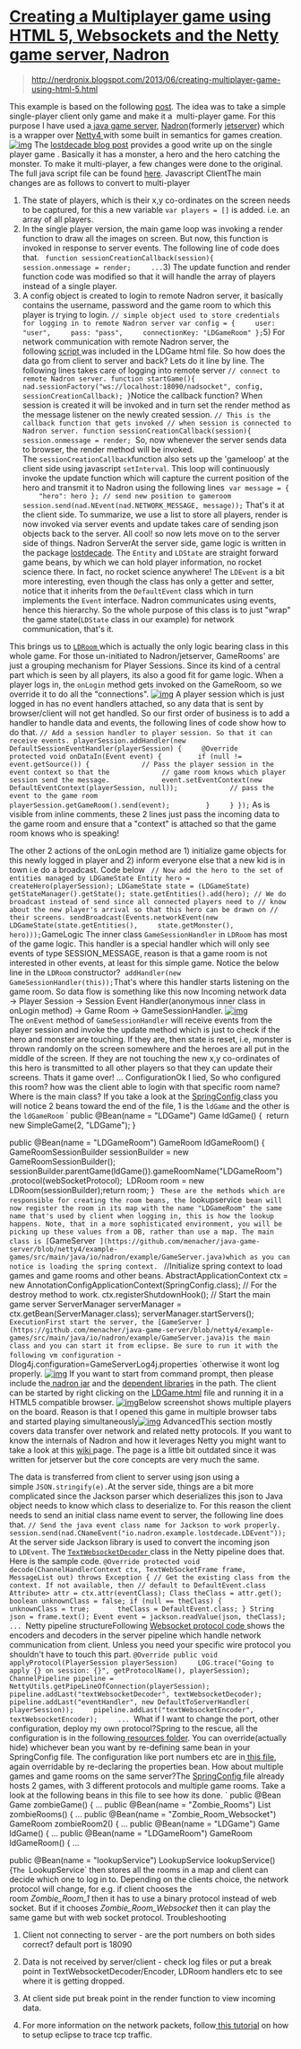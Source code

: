 # [Creating a Multiplayer game using HTML 5, Websockets and the Netty game server, Nadron](http://nerdronix.blogspot.com/2013/06/creating-multiplayer-game-using-html-5.html)

> http://nerdronix.blogspot.com/2013/06/creating-multiplayer-game-using-html-5.html

This example is based on the following [post](http://www.lostdecadegames.com/how-to-make-a-simple-html5-canvas-game/). The idea was to take a simple single-player client only game and make it a  multi-player game. For this purpose I have used a[ java game server](https://github.com/menacher/java-game-server/tree/netty4), [Nadron](https://github.com/menacher/java-game-server/tree/netty4/nadron)(formerly [jetserver](https://github.com/menacher/java-game-server/tree/master/jetserver)) which is a wrapper over [Netty4 ](http://netty.io/)with some built in semantics for games creation.
[![img](http://2.bp.blogspot.com/-6cIAz3dFN08/UcaQpLHqeLI/AAAAAAAABek/n1k8CoMTDhs/s640/GamePlay.png)](http://2.bp.blogspot.com/-6cIAz3dFN08/UcaQpLHqeLI/AAAAAAAABek/n1k8CoMTDhs/s1600/GamePlay.png)
The [lostdecade blog post](http://www.lostdecadegames.com/how-to-make-a-simple-html5-canvas-game/) provides a good write up on the single player game . Basically it has a monster, a hero and the hero catching the monster. To make it multi-player, a few changes were done to the original. The full java script file can be found [here](https://github.com/menacher/java-game-server/blob/netty4/nadclient-js/test/LDGame.html).
Javascript ClientThe main changes are as follows to convert to multi-player
1) The state of players, which is their x,y co-ordinates on the screen needs to be captured, for this a new variable `var players = []` is added. i.e. an array of all players.
2) In the single player version, the main game loop was invoking a render function to draw all the images on screen. But now, this function is invoked in response to server events. The following line of code does that.
`
function sessionCreationCallback(session){
​    session.onmessage = render;
​    ...`3) The update function and render function code was modified so that it will handle the array of players instead of a single player.
4) A config object is created to login to remote Nadron server, it basically contains the username, password and the game room to which this player is trying to login.
`// simple object used to store credentials for logging in to remote Nadron server
var config = {
​    user: "user",
​    pass: "pass",
​    connectionKey: "LDGameRoom"
};`5) For network communication with remote Nadron server, the following [script ](https://github.com/menacher/java-game-server/blob/netty4/nadclient-js/src/nad-0.1.js)was included in the LDGame html file.
So how does the data go from client to server and back? Lets do it line by line.
The following lines takes care of logging into remote server
`
// connect to remote Nadron server.
function startGame(){
​    nad.sessionFactory("ws://localhost:18090/nadsocket", config, sessionCreationCallback);
}
`Notice the callback function? When session is created it will be invoked and in turn set the render method as the message listener on the newly created session.
`
// This is the callback function that gets invoked
// when session is connected to Nadron server.
function sessionCreationCallback(session){
​    session.onmessage = render;
`
 So, now whenever the server sends data to browser, the render method will be invoked. The `sessionCreationCallback`function also sets up the 'gameloop' at the client side using javascript `setInterval`. This loop will continuously invoke the update function which will capture the current position of the hero and transmit it to Nadron using the following lines 
`
var message = {
​    "hero": hero
};
// send new position to gameroom
session.send(nad.NEvent(nad.NETWORK_MESSAGE, message));
`
That's it at the client side. To summarize, we use a list to store all players, render is now invoked via server events and update takes care of sending json objects back to the server. All cool! so now lets move on to the server side of things.
Nadron ServerAt the server side, game logic is written in the package [lostdecade](https://github.com/menacher/java-game-server/tree/netty4/example-games/src/main/java/io/nadron/example/lostdecade). The `Entity` and `LDState` are straight forward game beans, by which we can hold player information, no rocket science there. In fact, no rocket science anywhere!
The `LDEvent` is a bit more interesting, even though the class has only a getter and setter, notice that it inherits from the `DefaultEvent` class which in turn implements the `Event` interface. Nadron communicates using events, hence this hierarchy. So the whole purpose of this class is to just "wrap" the game state(`LDState` class in our example) for network communication, that's it.

This brings us to [`LDRoom` ](https://github.com/menacher/java-game-server/blob/netty4/example-games/src/main/java/io/nadron/example/lostdecade/LDRoom.java)which is actually the only logic bearing class in this whole game. For those un-initiated to Nadron/jetserver, GameRooms' are just a grouping mechanism for Player Sessions. Since its kind of a central part which is seen by all players, its also a good fit for game logic.
When a player logs in, the `onLogin` method gets invoked on the GameRoom, so we override it to do all the "connections".
[![img](http://1.bp.blogspot.com/-vOY69nEWcVM/UccUhxE1boI/AAAAAAAABe0/Waw3OEmWJeU/s640/SessionLogin.png)](http://1.bp.blogspot.com/-vOY69nEWcVM/UccUhxE1boI/AAAAAAAABe0/Waw3OEmWJeU/s1600/SessionLogin.png)
A player session which is just logged in has no event handlers attached, so any data that is sent by browser/client will not get handled. So our first order of business is to add a handler to handle data and events, the following lines of code show how to do that.
`
// Add a session handler to player session. So that it can receive events.
playerSession.addHandler(new DefaultSessionEventHandler(playerSession) {
​    @Override
​    protected void onDataIn(Event event) {
​        if (null != event.getSource()) {
​            // Pass the player session in the event context so that the
​            // game room knows which player session send the message.
​            event.setEventContext(new DefaultEventContext(playerSession, null));
​            // pass the event to the game room
​            playerSession.getGameRoom().send(event);
​        }
​    }
});
`
As is visible from inline comments, these 2 lines just pass the incoming data to the game room and ensure that a "context" is attached so that the game room knows who is speaking!

The other 2 actions of the onLogin method are 1) initialize game objects for this newly logged in player and 2) inform everyone else that a new kid is in town i.e do a broadcast. Code below
`
// Now add the hero to the set of entities managed by LDGameState
Entity hero = createHero(playerSession);
LDGameState state = (LDGameState) getStateManager().getState();
state.getEntities().add(hero);
// We do broadcast instead of send since all connected players need to
// know about the new player's arrival so that this hero can be drawn on
// their screens.
sendBroadcast(Events.networkEvent(new LDGameState(state.getEntities(),
​    state.getMonster(), hero)));`GameLogic The inner class `GameSessionHandler` in `LDRoom` has most of the game logic. This handler is a special handler which will only see events of type SESSION_MESSAGE, reason is that a game room is not interested in other events, at least for this simple game. Notice the below line in the `LDRoom` constructor? 
`
addHandler(new GameSessionHandler(this));
`That's where this handler starts listening on the game room. So data flow is something like this now
Incoming network data -> Player Session -> Session Event Handler(anonymous inner class in onLogin method) -> Game Room -> GameSessionHandler.
[![img](http://3.bp.blogspot.com/-3dMkM8RmgWU/UccYip_Ja0I/AAAAAAAABfE/z8AJRn9mA1k/s640/GameServerDataFlow.png)](http://3.bp.blogspot.com/-3dMkM8RmgWU/UccYip_Ja0I/AAAAAAAABfE/z8AJRn9mA1k/s1600/GameServerDataFlow.png)
The `onEvent` method of `GameSessionHandler` will receive events from the player session and invoke the update method which is just to check if the hero and monster are touching. If they are, then state is reset, i.e, monster is thrown randomly on the screen somewhere and the heroes are all put in the middle of the screen. If they are not touching the new x,y co-ordinates of this hero is transmitted to all other players so that they can update their screens.
Thats it game over!
...
ConfigurationOk I lied, So who configured this room? how was the client able to login with that specific room name? Where is the main class?
If you take a look at the [SpringConfig ](https://github.com/menacher/java-game-server/blob/netty4/example-games/src/main/java/io/nadron/example/SpringConfig.java)class you will notice 2 beans toward the end of the file, 1 is the `ldGame` and the other is the `ldGameRoom`
`
public @Bean(name = "LDGame")
Game ldGame()
{
​    return new SimpleGame(2, "LDGame");
}

public @Bean(name = "LDGameRoom")
GameRoom ldGameRoom()
{
​    GameRoomSessionBuilder sessionBuilder = new GameRoomSessionBuilder();
​    sessionBuilder.parentGame(ldGame()).gameRoomName("LDGameRoom")
​        .protocol(webSocketProtocol);
​    LDRoom room = new LDRoom(sessionBuilder);
​    return room;
}
`
These are the methods which are responsible for creating the room beans, the `lookupservice` bean will now register the room in its map with the name "LDGameRoom" the same name that's used by client when logging in, this is how the lookup happens. Note, that in a more sophisticated environment, you will be picking up these values from a DB, rather than use a map.
The main class is [`GameServer` ](https://github.com/menacher/java-game-server/blob/netty4/example-games/src/main/java/io/nadron/example/GameServer.java)which as you can notice is loading the spring context.
`
//Initialize spring context to load games and game rooms and other beans.
AbstractApplicationContext ctx = new AnnotationConfigApplicationContext(SpringConfig.class);
// For the destroy method to work.
ctx.registerShutdownHook();
// Start the main game server
ServerManager serverManager = ctx.getBean(ServerManager.class);
serverManager.startServers();
`ExecutionFirst start the server, the [GameServer ](https://github.com/menacher/java-game-server/blob/netty4/example-games/src/main/java/io/nadron/example/GameServer.java)is the main class and you can start it from eclipse. Be sure to run it with the following vm configuration `-Dlog4j.configuration=GameServerLog4j.properties `otherwise it wont log properly.
[![img](http://1.bp.blogspot.com/-GFtK_761yww/Uccx-6TinmI/AAAAAAAABfU/R1QF8G0oL0A/s640/EclipseExecution.png)](http://1.bp.blogspot.com/-GFtK_761yww/Uccx-6TinmI/AAAAAAAABfU/R1QF8G0oL0A/s1600/EclipseExecution.png)
If you want to start from command prompt, then please include the[ nadron jar](https://github.com/menacher/java-game-server/tree/netty4/nadron/binaries) and the [dependent libraries](https://github.com/menacher/java-game-server/tree/netty4/nadron/lib) in the path.
The client can be started by right clicking on the [LDGame.html](https://github.com/menacher/java-game-server/blob/netty4/nadclient-js/test/LDGame.html) file and running it in a HTML5 compatible browser.
[![img](http://2.bp.blogspot.com/-l0GsFZJCo2U/UcaOosA2JfI/AAAAAAAABeM/x94ndJUIgEQ/s640/ExecuteClient.png)](http://2.bp.blogspot.com/-l0GsFZJCo2U/UcaOosA2JfI/AAAAAAAABeM/x94ndJUIgEQ/s1600/ExecuteClient.png)Below screenshot shows multiple players on the board. Reason is that I opened this game in multiple browser tabs and started playing simultaneously[![img](http://4.bp.blogspot.com/-6cIAz3dFN08/UcaQpLHqeLI/AAAAAAAABeo/vE4hO6ocfn8/s640/GamePlay.png)](http://4.bp.blogspot.com/-6cIAz3dFN08/UcaQpLHqeLI/AAAAAAAABeo/vE4hO6ocfn8/s1600/GamePlay.png)
AdvancedThis section mostly covers data transfer over network and related netty protocols. If you want to know the internals of Nadron and how it leverages Netty you might want to take a look at this [wiki ](https://github.com/menacher/java-game-server/wiki/Jetserver-internal-details-and-how-it-works.)page. The page is a little bit outdated since it was written for jetserver but the core concepts are very much the same.

The data is transferred from client to server using json using a simple `JSON.stringify(e).`At the server side, things are a bit more complicated since the Jackson parser which deserializes this json to Java object needs to know which class to deserialize to. For this reason the client needs to send an initial class name event to server, the following line does that.
`
// Send the java event class name for Jackson to work properly.
session.send(nad.CNameEvent("io.nadron.example.lostdecade.LDEvent"));
`
At the server side Jackson library is used to convert the incoming json to `LDEvent`. The [`TextWebsocketDecoder` ](https://github.com/menacher/java-game-server/blob/netty4/nadron/src/main/java/io/nadron/handlers/netty/TextWebsocketDecoder.java)class in the Netty pipeline does that. Here is the sample code.
`@Override
protected void decode(ChannelHandlerContext ctx, TextWebSocketFrame frame,
 MessageList out) throws Exception
{
   // Get the existing class from the context. If not available, then
   // default to DefaultEvent.class
   Attribute> attr = ctx.attr(eventClass);
   Class theClass = attr.get();
   boolean unknownClass = false;
   if (null == theClass)
   {
​      unknownClass = true;
​      theClass = DefaultEvent.class;
   }
   String json = frame.text();
   Event event = jackson.readValue(json, theClass);
   ...
`Netty pipeline structureFollowing [Websocket protocol code ](https://github.com/menacher/java-game-server/blob/netty4/nadron/src/main/java/io/nadron/protocols/impl/WebSocketProtocol.java)shows the encoders and decoders in the server pipeline which handle network communication from client. Unless you need your specific wire protocol you shouldn't have to touch this part.
`@Override
public void applyProtocol(PlayerSession playerSession)
​    LOG.trace("Going to apply {} on session: {}", getProtocolName(),
 playerSession);
​    ChannelPipeline pipeline = NettyUtils.getPipeLineOfConnection(playerSession);
​    pipeline.addLast("textWebsocketDecoder", textWebsocketDecoder);
​    pipeline.addLast("eventHandler", new DefaultToServerHandler(
 playerSession));
​    pipeline.addLast("textWebsocketEncoder", textWebsocketEncoder);
​    ...
`What if I want to change the port, other configuration, deploy my own protocol?Spring to the rescue, all the configuration is in the following[ resources folder](https://github.com/menacher/java-game-server/tree/netty4/nadron/src/main/resources/nadron/beans). You can override(actually hide) whichever bean you want by re-defining same bean in your SpringConfig file. The configuration like port numbers etc are in[ this file](https://github.com/menacher/java-game-server/blob/netty4/nadron/src/main/resources/nadron/props/nadron.properties), again overridable by re-declaring the properties bean.
How about multiple games and game rooms on the same server?The [SpringConfig ](https://github.com/menacher/java-game-server/blob/netty4/example-games/src/main/java/io/nadron/example/SpringConfig.java)file already hosts 2 games, with 3 different protocols and multiple game rooms. Take a look at the following beans in this file to see how its done.
`
public @Bean
Game zombieGame() {
...
public @Bean(name = "Zombie_Rooms")
List zombieRooms() {
...
public @Bean(name = "Zombie_Room_Websocket")
GameRoom zombieRoom2() {
...
public @Bean(name = "LDGame")
Game ldGame() {
...
public @Bean(name = "LDGameRoom")
GameRoom ldGameRoom() {
...

public @Bean(name = "lookupService")
LookupService lookupService() {`The `LookupService` then stores all the rooms in a map and client can decide which one to log in to. Depending on the clients choice, the network protocol will change, for e.g. if client chooses the room *Zombie_Room_1* then it has to use a binary protocol instead of web socket. But if it chooses *Zombie_Room_Websocket* then it can play the same game but with web socket protocol.
Troubleshooting

1. Client not connecting to server - are the port numbers on both sides correct? default port is 18090


2. Data is not received by server/client - check log files or put a break point in TextWebsocketDecoder/Encoder, LDRoom handlers etc to see where it is getting dropped.
3. At client side put break point in the render function to view incoming data.
4. For more information on the network packets, follow[ this tutorial](http://www.mkyong.com/webservices/jax-ws/how-to-trace-soap-message-in-eclipse-ide/) on how to setup eclipse to trace tcp traffic.


